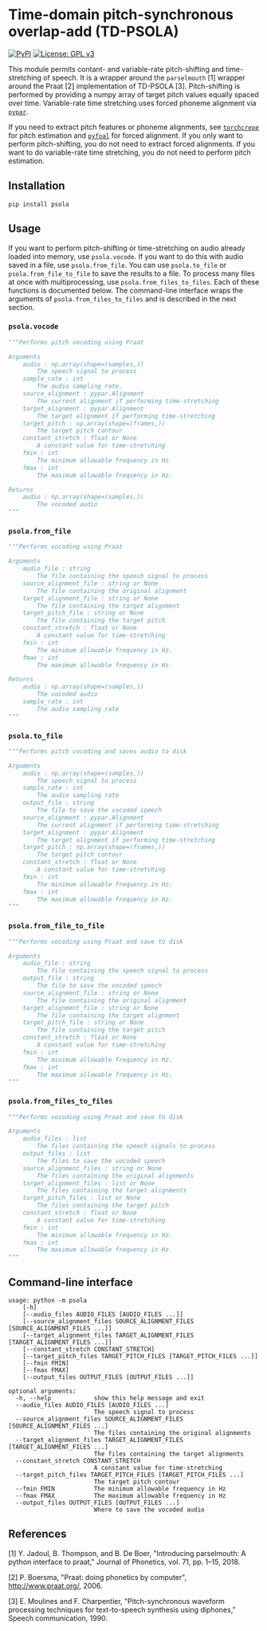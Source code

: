 # Time-domain pitch-synchronous overlap-add (TD-PSOLA)
[![PyPI](https://img.shields.io/pypi/v/psola.svg)](https://pypi.python.org/pypi/psola)
[![License: GPL v3](https://img.shields.io/badge/License-GPLv3-blue.svg)](https://www.gnu.org/licenses/gpl-3.0)
<!-- [![Downloads](https://pepy.tech/badge/psola)](https://pepy.tech/project/psola) -->

This module permits contant- and variable-rate pitch-shifting and
time-stretching of speech. It is a wrapper around the `parselmouth` [1]
wrapper around the Praat [2] implementation of TD-PSOLA [3]. Pitch-shifting
is performed by providing a numpy array of target pitch values equally spaced
over time. Variable-rate time stretching uses forced phoneme alignment via
[`pypar`](https://github.com/maxrmorrison/pypar).

If you need to extract pitch features or phoneme alignments, see
[`torchcrepe`](https://github.com/maxrmorrison/torchcrepe) for pitch estimation
and [`pyfoal`](https://github.com/maxrmorrison/pyfoal) for forced alignment.
If you only want to perform pitch-shifting, you do not need to extract
forced alignments. If you want to do variable-rate time stretching, you do not
need to perform pitch estimation.


## Installation

`pip install psola`


## Usage

If you want to perform pitch-shifting or time-stretching on audio already
loaded into memory, use `psola.vocode`. If you want to do this with audio
saved in a file, use `psola.from_file`. You can use `psola.to_file` or
`psola.from_file_to_file` to save the results to a file. To process many
files at once with multiprocessing, use `psola.from_files_to_files`.
Each of these functions is documented below. The command-line interface
wraps the arguments of `psola.from_files_to_files` and is described in
the next section.


### `psola.vocode`

```python
"""Performs pitch vocoding using Praat

Arguments
    audio : np.array(shape=(samples,))
        The speech signal to process
    sample_rate : int
        The audio sampling rate.
    source_alignment : pypar.Alignment
        The current alignment if performing time-stretching
    target_alignment : pypar.Alignment
        The target alignment if performing time-stretching
    target_pitch : np.array(shape=(frames,))
        The target pitch contour
    constant_stretch : float or None
        A constant value for time-stretching
    fmin : int
        The minimum allowable frequency in Hz.
    fmax : int
        The maximum allowable frequency in Hz.

Returns
    audio : np.array(shape=(samples,))
        The vocoded audio
"""
```


### `psola.from_file`

```python
"""Performs vocoding using Praat

Arguments
    audio_file : string
        The file containing the speech signal to process
    source_alignment_file : string or None
        The file containing the original alignment
    target_alignment_file : string or None
        The file containing the target alignment
    target_pitch_file : string or None
        The file containing the target pitch
    constant_stretch : float or None
        A constant value for time-stretching
    fmin : int
        The minimum allowable frequency in Hz.
    fmax : int
        The maximum allowable frequency in Hz.

Returns
    audio : np.array(shape=(samples,))
        The vocoded audio
    sample_rate : int
        The audio sampling rate
"""
```


### `psola.to_file`

```python
"""Performs pitch vocoding and saves audio to disk

Arguments
    audio : np.array(shape=(samples,))
        The speech signal to process
    sample_rate : int
        The audio sampling rate
    output_file : string
        The file to save the vocoded speech
    source_alignment : pypar.Alignment
        The current alignment if performing time-stretching
    target_alignment : pypar.Alignment
        The target alignment if performing time-stretching
    target_pitch : np.array(shape=(frames,))
        The target pitch contour
    constant_stretch : float or None
        A constant value for time-stretching
    fmin : int
        The minimum allowable frequency in Hz.
    fmax : int
        The maximum allowable frequency in Hz.
"""
```


### `psola.from_file_to_file`

```python
"""Performs vocoding using Praat and save to disk

Arguments
    audio_file : string
        The file containing the speech signal to process
    output_file : string
        The file to save the vocoded speech
    source_alignment_file : string or None
        The file containing the original alignment
    target_alignment_file : string or None
        The file containing the target alignment
    target_pitch_file : string or None
        The file containing the target pitch
    constant_stretch : float or None
        A constant value for time-stretching
    fmin : int
        The minimum allowable frequency in Hz.
    fmax : int
        The maximum allowable frequency in Hz.
"""
```


### `psola.from_files_to_files`

```python
"""Performs vocoding using Praat and save to disk

Arguments
    audio_files : list
        The files containing the speech signals to process
    output_files : list
        The files to save the vocoded speech
    source_alignment_files : string or None
        The files containing the original alignments
    target_alignment_files : list or None
        The files containing the target alignments
    target_pitch_files : list or None
        The files containing the target pitch
    constant_stretch : float or None
        A constant value for time-stretching
    fmin : int
        The minimum allowable frequency in Hz.
    fmax : int
        The maximum allowable frequency in Hz.
"""
```


## Command-line interface

```
usage: python -m psola
    [-h]
    [--audio_files AUDIO_FILES [AUDIO_FILES ...]]
    [--source_alignment_files SOURCE_ALIGNMENT_FILES [SOURCE_ALIGNMENT_FILES ...]]
    [--target_alignment_files TARGET_ALIGNMENT_FILES [TARGET_ALIGNMENT_FILES ...]]
    [--constant_stretch CONSTANT_STRETCH]
    [--target_pitch_files TARGET_PITCH_FILES [TARGET_PITCH_FILES ...]]
    [--fmin FMIN]
    [--fmax FMAX]
    [--output_files OUTPUT_FILES [OUTPUT_FILES ...]]

optional arguments:
  -h, --help            show this help message and exit
  --audio_files AUDIO_FILES [AUDIO_FILES ...]
                        The speech signal to process
  --source_alignment_files SOURCE_ALIGNMENT_FILES [SOURCE_ALIGNMENT_FILES ...]
                        The files containing the original alignments
  --target_alignment_files TARGET_ALIGNMENT_FILES [TARGET_ALIGNMENT_FILES ...]
                        The files containing the target alignments
  --constant_stretch CONSTANT_STRETCH
                        A constant value for time-stretching
  --target_pitch_files TARGET_PITCH_FILES [TARGET_PITCH_FILES ...]
                        The target pitch contour
  --fmin FMIN           The minimum allowable frequency in Hz
  --fmax FMAX           The maximum allowable frequency in Hz
  --output_files OUTPUT_FILES [OUTPUT_FILES ...]
                        Where to save the vocoded audio
```


## References

[1] Y. Jadoul, B. Thompson, and B. De Boer, "Introducing parselmouth: A python interface to praat," Journal of Phonetics, vol. 71, pp. 1–15, 2018.

[2] P. Boersma, "Praat: doing phonetics by computer", http://www.praat.org/, 2006.

[3] E. Moulines and F. Charpentier, "Pitch-synchronous waveform processing techniques for text-to-speech synthesis using diphones," Speech communication, 1990.
